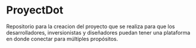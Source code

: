 # ProyectDot
Repositorio para la creacion del proyecto que se realiza para que los desarrolladores, inversionistas y diseñadores puedan tener una plataforma en donde conectar para múltiples propósitos.
